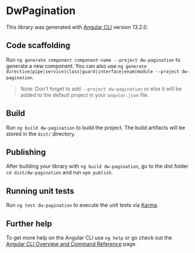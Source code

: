# DwPagination

This library was generated with [Angular CLI](https://github.com/angular/angular-cli) version 13.2.0.

## Code scaffolding

Run `ng generate component component-name --project dw-pagination` to generate a new component. You can also use `ng generate directive|pipe|service|class|guard|interface|enum|module --project dw-pagination`.
> Note: Don't forget to add `--project dw-pagination` or else it will be added to the default project in your `angular.json` file. 

## Build

Run `ng build dw-pagination` to build the project. The build artifacts will be stored in the `dist/` directory.

## Publishing

After building your library with `ng build dw-pagination`, go to the dist folder `cd dist/dw-pagination` and run `npm publish`.

## Running unit tests

Run `ng test dw-pagination` to execute the unit tests via [Karma](https://karma-runner.github.io).

## Further help

To get more help on the Angular CLI use `ng help` or go check out the [Angular CLI Overview and Command Reference](https://angular.io/cli) page.
